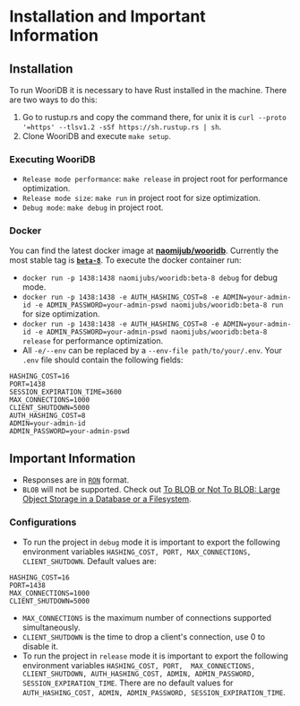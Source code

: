 # Installation and Important Information

## Installation

To run WooriDB it is necessary to have Rust installed in the machine. There are two ways to do this:

1. Go to rustup.rs and copy the command there, for unix it is `curl --proto '=https' --tlsv1.2 -sSf https://sh.rustup.rs | sh`.
2. Clone WooriDB and execute `make setup`.


### Executing WooriDB

- `Release mode performance`: `make release` in project root for performance optimization.
- `Release mode size`: `make run` in project root for size optimization.
- `Debug mode`: `make debug` in project root.

### Docker

You can find the latest docker image at **[naomijub/wooridb](https://hub.docker.com/repository/docker/naomijubs/wooridb)**. Currently the most stable tag is [**`beta-8`**](https://github.com/naomijub/wooridb/releases/tag/0.1.6). To execute the docker container run:

* `docker run -p 1438:1438 naomijubs/wooridb:beta-8 debug` for debug mode.
* `docker run -p 1438:1438 -e AUTH_HASHING_COST=8 -e ADMIN=your-admin-id -e ADMIN_PASSWORD=your-admin-pswd naomijubs/wooridb:beta-8 run` for size optimization.
* `docker run -p 1438:1438 -e AUTH_HASHING_COST=8 -e ADMIN=your-admin-id -e ADMIN_PASSWORD=your-admin-pswd naomijubs/wooridb:beta-8 release` for performance optimization.
* All `-e/--env` can be replaced by a `--env-file path/to/your/.env`. Your `.env` file should contain the following fields:
```
HASHING_COST=16
PORT=1438
SESSION_EXPIRATION_TIME=3600
MAX_CONNECTIONS=1000
CLIENT_SHUTDOWN=5000
AUTH_HASHING_COST=8
ADMIN=your-admin-id
ADMIN_PASSWORD=your-admin-pswd
``` 

## Important Information

* Responses are in [`RON`](https://github.com/ron-rs/ron) format.
* `BLOB` will not be supported. Check out [To BLOB or Not To BLOB: Large Object Storage in a Database or a Filesystem](https://www.microsoft.com/en-us/research/publication/to-blob-or-not-to-blob-large-object-storage-in-a-database-or-a-filesystem/).

###  Configurations

* To run the project in `debug` mode it is important to export the following environment variables `HASHING_COST, PORT, MAX_CONNECTIONS, CLIENT_SHUTDOWN`. Default values are:
```
HASHING_COST=16
PORT=1438
MAX_CONNECTIONS=1000
CLIENT_SHUTDOWN=5000
```

* `MAX_CONNECTIONS` is the maximum number of connections supported simultaneously.
* `CLIENT_SHUTDOWN` is the time to drop a client's connection, use 0 to disable it.
* To run the project in `release` mode it is important to export the following environment variables `HASHING_COST, PORT,  MAX_CONNECTIONS, CLIENT_SHUTDOWN, AUTH_HASHING_COST, ADMIN, ADMIN_PASSWORD, SESSION_EXPIRATION_TIME`. There are no default values for `AUTH_HASHING_COST, ADMIN, ADMIN_PASSWORD, SESSION_EXPIRATION_TIME`.